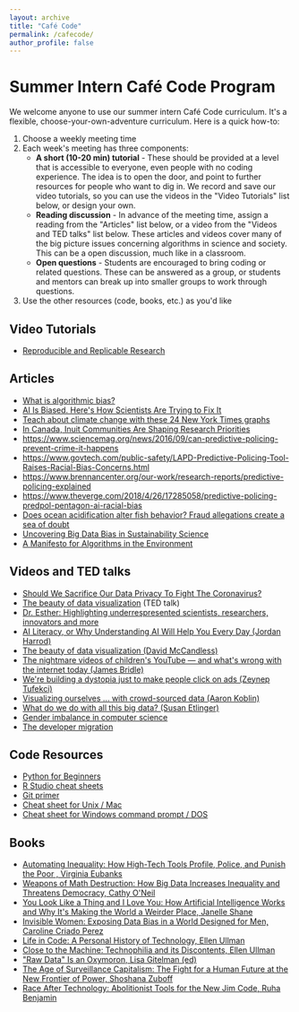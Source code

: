 ```yaml
---
layout: archive
title: "Café Code"
permalink: /cafecode/
author_profile: false
---
```



# Summer Intern Café Code Program 

We welcome anyone to use our summer intern Café Code curriculum. It's a flexible, choose-your-own-adventure curriculum. Here is a quick how-to:

1. Choose a weekly meeting time
2. Each week's meeting has three components:
   - **A short (10-20 min) tutorial** - These should be provided at a level that is accessible to everyone, even people with no coding experience. The idea is to open the door, and point to further resources for people who want to dig in. We record and save our video tutorials, so you can use the videos in the "Video Tutorials" list below, or design your own. 
   - **Reading discussion** - In advance of the meeting time, assign a reading from the "Articles" list below, or a video from the "Videos and TED talks" list below. These articles and videos cover many of the big picture issues concerning algorithms in science and society. This can be a open discussion, much like in a classroom.
   - **Open questions** - Students are encouraged to bring coding or related questions. These can be answered as a group, or students and mentors can break up into smaller groups to work through questions.
3. Use the other resources (code, books, etc.) as you'd like

## Video Tutorials

- [Reproducible and Replicable Research](https://drive.google.com/file/d/1I_Fuz2bNG0rHi8ZH72szMeftNTCJO7I6/view?usp=sharing)


## Articles
- [What is algorithmic bias?](https://bdtechtalks.com/2018/03/26/racist-sexist-ai-deep-learning-algorithms/)
- [AI Is Biased. Here's How Scientists Are Trying to Fix It](https://www.wired.com/story/ai-biased-how-scientists-trying-fix/)
- [Teach about climate change with these 24 New York Times graphs](https://www.nytimes.com/2019/02/28/learning/teach-about-climate-change-with-these-24-new-york-times-graphs.html)
- [In Canada, Inuit Communities Are Shaping Research Priorities](https://undark.org/2020/05/27/canada-inuit-research/)
- https://www.sciencemag.org/news/2016/09/can-predictive-policing-prevent-crime-it-happens
- https://www.govtech.com/public-safety/LAPD-Predictive-Policing-Tool-Raises-Racial-Bias-Concerns.html
- https://www.brennancenter.org/our-work/research-reports/predictive-policing-explained
- https://www.theverge.com/2018/4/26/17285058/predictive-policing-predpol-pentagon-ai-racial-bias
- [Does ocean acidification alter fish behavior? Fraud allegations create a sea of doubt](https://www.sciencemag.org/news/2021/05/does-ocean-acidification-alter-fish-behavior-fraud-allegations-create-sea-doubt)
- [Uncovering Big Data Bias in Sustainability Science](https://umaine.edu/spire/2021/03/29/bigdatabias/)
- [A Manifesto for Algorithms in the Environment](https://www.theguardian.com/science/political-science/2015/oct/05/a-manifesto-for-algorithms-in-the-environment)

## Videos and TED talks
- [Should We Sacrifice Our Data Privacy To Fight The Coronavirus?](https://fivethirtyeight.com/videos/should-we-sacrifice-our-data-privacy-to-fight-the-coronavirus/)
- [The beauty of data visualization](https://www.ted.com/talks/david_mccandless_the_beauty_of_data_visualization/transcript) (TED talk)
- [Dr. Esther: Highlighting underrespresented scientists, researchers, innovators and more](https://www.youtube.com/channel/UCO8fHSJrOnGZCZ19HvGvSLA)
- [AI Literacy, or Why Understanding AI Will Help You Every Day (Jordan Harrod)](https://www.ted.com/talks/jordan_harrod_ai_literacy_or_why_understanding_ai_will_help_you_every_day)
- [The beauty of data visualization (David McCandless)](https://www.ted.com/talks/david_mccandless_the_beauty_of_data_visualization#t-1074329)
- [The nightmare videos of children's YouTube — and what's wrong with the internet today (James Bridle)](https://www.ted.com/talks/james_bridle_the_nightmare_videos_of_childrens_youtube_and_what_s_wrong_with_the_internet_today/transcript#t-504225)
- [We're building a dystopia just to make people click on ads (Zeynep Tufekci)](https://www.bing.com/videos/search?view=detail&mid=C950DBDBE90B3AB3DB99C950DBDBE90B3AB3DB99&shtp=GetUrl&shid=22dfc0a0-77ea-45b6-a32c-978d50564734&shtk=WmV5bmVwIFR1ZmVrY2k6IFdlJ3JlIGJ1aWxkaW5nIGEgZHlzdG9waWEganVzdCB0byBtYWtlIHBlb3BsZSBjbGljayBvbiBhZHM%3D&shdk=V2UncmUgYnVpbGRpbmcgYW4gYXJ0aWZpY2lhbCBpbnRlbGxpZ2VuY2UtcG93ZXJlZCBkeXN0b3BpYSwgb25lIGNsaWNrIGF0IGEgdGltZSwgc2F5cyB0ZWNobm8tc29jaW9sb2dpc3QgWmV5bmVwIFR1ZmVja2kuIEluIGFuIGV5ZS1vcGVuaW5nIHRhbGssIHNoZSBkZXRhaWxzLi4u&shhk=G62bA%2BRlS8nr2u2mXhI1aMD3eXCmJhCcxfMRoVCdDK0%3D&form=VDSHOT&shth=OSH.z%252FBIZmplk%252BfGGU81Fql40g)
- [Visualizing ourselves ... with crowd-sourced data (Aaron Koblin)](https://www.ted.com/talks/aaron_koblin)
- [What do we do with all this big data? (Susan Etlinger)](https://www.ted.com/talks/susan_etlinger_what_do_we_do_with_all_this_big_data)
- [Gender imbalance in computer science](https://www.facebook.com/NPR/videos/10156691618936756/)
- [The developer migration](https://www.youtube.com/watch?reload=9&v=xp6UCQvKKzI)

## Code Resources
- [Python for Beginners](https://www.python.org/about/gettingstarted/)
- [R Studio cheat sheets](https://www.rstudio.com/resources/cheatsheets/)
- [Git primer](https://docs.google.com/presentation/d/1UUryfefKXFIRJhI4UaY1LnhBdqjjzbGngRDm-ucAQtY/edit#slide=id.gc6f73a04f_0_20)
- [Cheat sheet for Unix / Mac](https://learntocodewith.me/command-line/unix-command-cheat-sheet/)
- [Cheat sheet for Windows command prompt / DOS](http://simplyadvanced.net/blog/cheat-sheet-for-windows-command-prompt/)

## Books 
- [Automating Inequality: How High-Tech Tools Profile, Police, and Punish the Poor , Virginia Eubanks](https://us.macmillan.com/books/9781250074317)
- [Weapons of Math Destruction: How Big Data Increases Inequality and Threatens Democracy, Cathy O'Neil](https://weaponsofmathdestructionbook.com/)
- [You Look Like a Thing and I Love You: How Artificial Intelligence Works and Why It's Making the World a Weirder Place, Janelle Shane](https://en.wikipedia.org/wiki/You_Look_Like_a_Thing_and_I_Love_You)
- [Invisible Women: Exposing Data Bias in a World Designed for Men, Caroline Criado Perez](https://carolinecriadoperez.com/book/invisible-women/)
- [Life in Code: A Personal History of Technology, Ellen Ullman](https://us.macmillan.com/books/9780374534516)
- [Close to the Machine: Technophilia and its Discontents, Ellen Ullman](https://us.macmillan.com/books/9781250002488)
- ["Raw Data" Is an Oxymoron, Lisa Gitelman (ed)](https://mitpress.mit.edu/books/raw-data-oxymoron)
- [The Age of Surveillance Capitalism: The Fight for a Human Future at the New Frontier of Power, Shoshana Zuboff](https://en.wikipedia.org/wiki/The_Age_of_Surveillance_Capitalism)
- [Race After Technology: Abolitionist Tools for the New Jim Code, Ruha Benjamin](https://www.wiley.com/en-us/Race+After+Technology%3A+Abolitionist+Tools+for+the+New+Jim+Code-p-9781509526406)



